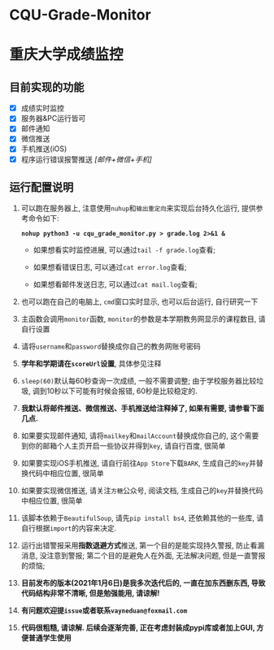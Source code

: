 # CQU-Grade-Monitor
# 重庆大学成绩监控
## 目前实现的功能

- [x] 成绩实时监控
- [x] 服务器&PC运行皆可
- [x] 邮件通知
- [x] 微信推送
- [x] 手机推送(iOS)
- [x] 程序运行错误报警推送 *[邮件+微信+手机]*

## 运行配置说明

1. 可以跑在服务器上, 注意使用`nuhup`和`输出重定向`来实现后台持久化运行, 提供参考命令如下:

   **`nohup python3 -u cqu_grade_monitor.py > grade.log 2>&1 &`**

   - 如果想看实时监控进展, 可以通过`tail -f grade.log`查看; 

   - 如果想看错误日志, 可以通过`cat error.log`查看; 

   - 如果想看邮件发送日志, 可以通过`cat mail.log`查看;

2. 也可以跑在自己的电脑上, `cmd`窗口实时显示, 也可以后台运行, 自行研究一下

3. 主函数会调用`monitor`函数, `monitor`的参数是本学期教务网显示的课程数目, 请自行设置

4. 请将`username`和`password`替换成你自己的教务网账号密码

5. **学年和学期请在`scoreUrl`设置**, 具体参见注释

6. `sleep(60)`默认每60秒查询一次成绩, 一般不需要调整; 由于学校服务器比较垃圾, 调到10秒以下可能有时候会报错, 60秒是比较稳定的.

7. **我默认将邮件推送、微信推送、手机推送给注释掉了, 如果有需要, 请参看下面几点.**

8. 如果要实现邮件通知, 请将`mailkey`和`mailAccount`替换成你自己的, 这个需要到你的邮箱个人主页开启一些协议并得到`key`, 请自行百度, 很简单

9. 如果要实现iOS手机推送, 请自行前往`App Store`下载`BARK`, 生成自己的`key`并替换代码中相应位置, 很简单

10. 如果要实现微信推送, 请关注`方糖`公众号, 阅读文档, 生成自己的`key`并替换代码中相应位置, 很简单

11. 该脚本依赖于`BeautifulSoup`, 请先`pip install bs4`, 还依赖其他的一些库, 请自行根据`import`的内容来决定.

12. 运行出错警报采用**指数退避方式**推送, 第一个目的是能实现持久警报, 防止看漏消息, 没注意到警报; 第二个目的是避免人在外面, 无法解决问题, 但是一直警报的烦恼;

13. **目前发布的版本(2021年1月6日)是我多次迭代后的, 一直在加东西删东西, 导致代码结构非常不清晰, 但是勉强能用, 请谅解!**

14. **有问题欢迎提`issue`或者联系`vayneduan@foxmail.com`**

15. **代码很粗糙, 请谅解. 后续会逐渐完善, 正在考虑封装成pypi库或者加上GUI, 方便普通学生使用**

